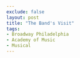 ```yaml
---
exclude: false
layout: post
title: "The Band's Visit"
tags:
- Broadway Philadelphia
- Academy of Music
- Musical
---
```

